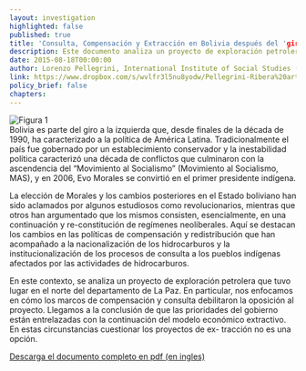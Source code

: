 ```yaml
---
layout: investigation
highlighted: false
published: true
title: 'Consulta, Compensación y Extracción en Bolivia después del 'giro a la izquierda': el caso de exploración de petróleo en el Norte del Departamento de La Paz (Resumen)'
description: Este documento analiza un proyecto de exploración petrolera que tuvo lugar en el norte del departamento de La Paz. En particular, nos enfocamos en cómo los marcos de compensación y consulta debilitaron la oposición al proyecto.
date: 2015-08-18T00:00:00
author: Lorenzo Pellegrini, International Institute of Social Studies (ISS), Erasmus University; Marco Octavio Ribera Arismendi, LIDEMA
link: https://www.dropbox.com/s/wvlfr3l5nu8yodw/Pellegrini-Ribera%20article.pdf?dl=0
policy_brief: false
chapters:
---
```

<div class="pull-right img-content">
  <img alt="Figura 1" class="img-responsive" src="http://i.imgur.com/V8I0piA.png">
</div>
Bolivia es parte del giro a la izquierda que, desde finales de la década de 1990, ha caracterizado a la política de América Latina. Tradicionalmente el país fue gobernado por un establecimiento conservador y la inestabilidad política caracterizó una década de conflictos que culminaron con la ascendencia del “Movimiento al Socialismo” (Movimiento al Socialismo, MAS), y en 2006, Evo Morales se convirtió en el primer presidente indígena.

La elección de Morales y los cambios posteriores en el Estado boliviano han sido aclamados por algunos estudiosos como revolucionarios, mientras que otros han argumentado que los mismos consisten, esencialmente, en una continuación y re-constitución de regímenes neoliberales. Aquí se destacan los cambios en las políticas de compensación y redistribución que han acompañado a la nacionalización de los hidrocarburos y la institucionalización de los procesos de consulta a los pueblos indígenas afectados por las actividades de hidrocarburos.

En este contexto, se analiza un proyecto de exploración petrolera que tuvo lugar en el norte del departamento de La Paz. En particular, nos enfocamos en cómo los marcos de compensación y consulta debilitaron la oposición al proyecto. Llegamos a la conclusión de que las prioridades del gobierno están entrelazadas con la continuación del modelo económico extractivo. En estas circunstancias cuestionar los proyectos de ex- tracción no es una opción.

[Descarga el documento completo en pdf (en ingles)](https://www.dropbox.com/s/wvlfr3l5nu8yodw/Pellegrini-Ribera%20article.pdf?dl=0)